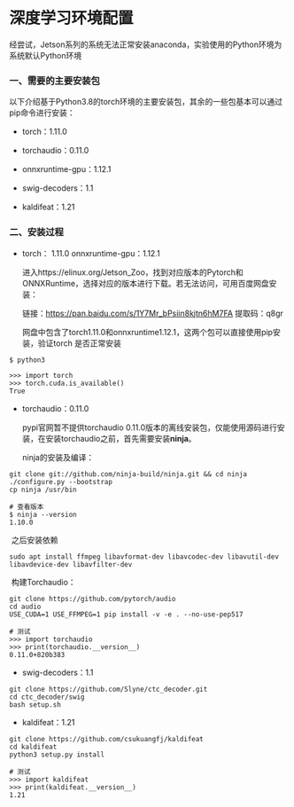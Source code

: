 # 深度学习环境配置

​	经尝试，Jetson系列的系统无法正常安装anaconda，实验使用的Python环境为系统默认Python环境

### 一、需要的主要安装包

​	以下介绍基于Python3.8的torch环境的主要安装包，其余的一些包基本可以通过pip命令进行安装：

- torch：1.11.0


- torchaudio：0.11.0


- onnxruntime-gpu：1.12.1


- swig-decoders：1.1


- kaldifeat：1.21


### 二、安装过程

- torch： 1.11.0	onnxruntime-gpu：1.12.1

  进入https://elinux.org/Jetson_Zoo，找到对应版本的Pytorch和ONNXRuntime，选择对应的版本进行下载。若无法访问，可用百度网盘安装：

  链接：https://pan.baidu.com/s/1Y7Mr_bPsiin8kjtn6hM7FA 
  提取码：q8gr

  网盘中包含了torch1.11.0和onnxruntime1.12.1，这两个包可以直接使用pip安装，验证torch 是否正常安装

```
$ python3

>>> import torch
>>> torch.cuda.is_available()
True
```

- torchaudio：0.11.0

  pypi官网暂不提供torchaudio 0.11.0版本的离线安装包，仅能使用源码进行安装，在安装torchaudio之前，首先需要安装**ninja**。

  ninja的安装及编译：

```
git clone git://github.com/ninja-build/ninja.git && cd ninja
./configure.py --bootstrap
cp ninja /usr/bin

# 查看版本
$ ninja --version
1.10.0
```

​		之后安装依赖

```
sudo apt install ffmpeg libavformat-dev libavcodec-dev libavutil-dev libavdevice-dev libavfilter-dev
```

​		构建Torchaudio：

```
git clone https://github.com/pytorch/audio
cd audio
USE_CUDA=1 USE_FFMPEG=1 pip install -v -e . --no-use-pep517

# 测试
>>> import torchaudio
>>> print(torchaudio.__version__)
0.11.0+820b383
```

- swig-decoders：1.1

```
git clone https://github.com/Slyne/ctc_decoder.git
cd ctc_decoder/swig
bash setup.sh
```

- kaldifeat：1.21

```
git clone https://github.com/csukuangfj/kaldifeat
cd kaldifeat
python3 setup.py install

# 测试
>>> import kaldifeat
>>> print(kaldifeat.__version__)
1.21
```



